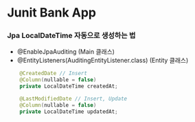 # Junit Bank App

### Jpa LocalDateTime 자동으로 생성하는 법

- @EnableJpaAuditing (Main 클래스)
- @EntityListeners(AuditingEntityListener.class) (Entity 클래스)

```java
    @CreatedDate // Insert
    @Column(nullable = false)
    private LocalDateTime createdAt;

    @LastModifiedDate // Insert, Update
    @Column(nullable = false)
    private LocalDateTime updatedAt;

```